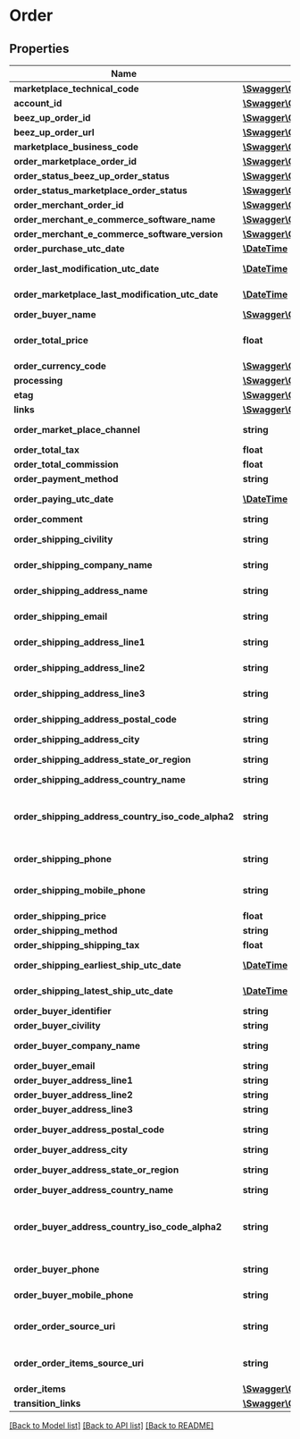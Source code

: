 # Order

## Properties
Name | Type | Description | Notes
------------ | ------------- | ------------- | -------------
**marketplace_technical_code** | [**\Swagger\Client\Model\BeezUPCommonMarketplaceTechnicalCode**](BeezUPCommonMarketplaceTechnicalCode.md) |  | 
**account_id** | [**\Swagger\Client\Model\AccountId**](AccountId.md) |  | 
**beez_up_order_id** | [**\Swagger\Client\Model\BeezUPOrderId**](BeezUPOrderId.md) |  | 
**beez_up_order_url** | [**\Swagger\Client\Model\BeezUPCommonHttpUrl**](BeezUPCommonHttpUrl.md) |  | [optional] 
**marketplace_business_code** | [**\Swagger\Client\Model\BeezUPCommonMarketplaceBusinessCode**](BeezUPCommonMarketplaceBusinessCode.md) |  | 
**order_marketplace_order_id** | [**\Swagger\Client\Model\MarketplaceOrderId**](MarketplaceOrderId.md) |  | 
**order_status_beez_up_order_status** | [**\Swagger\Client\Model\BeezUPOrderStatus**](BeezUPOrderStatus.md) |  | 
**order_status_marketplace_order_status** | [**\Swagger\Client\Model\MarketplaceOrderStatus**](MarketplaceOrderStatus.md) |  | [optional] 
**order_merchant_order_id** | [**\Swagger\Client\Model\OrderMerchantOrderId**](OrderMerchantOrderId.md) |  | [optional] 
**order_merchant_e_commerce_software_name** | [**\Swagger\Client\Model\OrderMerchantECommerceSoftwareName**](OrderMerchantECommerceSoftwareName.md) |  | [optional] 
**order_merchant_e_commerce_software_version** | [**\Swagger\Client\Model\OrderMerchantECommerceSoftwareVersion**](OrderMerchantECommerceSoftwareVersion.md) |  | [optional] 
**order_purchase_utc_date** | [**\DateTime**](\DateTime.md) | The purchase date of this order | 
**order_last_modification_utc_date** | [**\DateTime**](\DateTime.md) | The last modification UTC date done by BeezUP of this order | 
**order_marketplace_last_modification_utc_date** | [**\DateTime**](\DateTime.md) | The last modification UTC date done by the marketplace on this order | 
**order_buyer_name** | [**\Swagger\Client\Model\OrderBuyerName**](OrderBuyerName.md) |  | [optional] 
**order_total_price** | **float** | The total price of this order (corresponding to the amount paid by the customer) | [optional] 
**order_currency_code** | [**\Swagger\Client\Model\BeezUPCommonCurrencyCode**](BeezUPCommonCurrencyCode.md) |  | [optional] 
**processing** | [**\Swagger\Client\Model\Processing**](Processing.md) |  | 
**etag** | [**\Swagger\Client\Model\Etag**](Etag.md) |  | 
**links** | [**\Swagger\Client\Model\OrderLinks**](OrderLinks.md) |  | 
**order_market_place_channel** | **string** | Useful to identify the origin of the order. For example in Amazon. | [optional] 
**order_total_tax** | **float** | The total tax of this order | [optional] 
**order_total_commission** | **float** | The total commission of this order | [optional] 
**order_payment_method** | **string** | The payment method of this order | [optional] 
**order_paying_utc_date** | [**\DateTime**](\DateTime.md) | The UTC date of the payment of this order | [optional] 
**order_comment** | **string** | The comment associated to this order | [optional] 
**order_shipping_civility** | **string** | The civility of the person in the shipping address for this order | [optional] 
**order_shipping_company_name** | **string** | The company name of the shipping address for this order | [optional] 
**order_shipping_address_name** | **string** | The name of the person in the shipping address for this order | [optional] 
**order_shipping_email** | **string** | The email of the person in the shipping address for this order | [optional] 
**order_shipping_address_line1** | **string** | The shipping address line 1 of this order | [optional] 
**order_shipping_address_line2** | **string** | The shipping address line 2 of this order | [optional] 
**order_shipping_address_line3** | **string** | The shipping address line 3 of this order | [optional] 
**order_shipping_address_postal_code** | **string** | The shipping address postal code of this order | [optional] 
**order_shipping_address_city** | **string** | The shipping address city of this order | [optional] 
**order_shipping_address_state_or_region** | **string** | The shipping address state or region of this order | [optional] 
**order_shipping_address_country_name** | **string** | The shipping address country name | [optional] 
**order_shipping_address_country_iso_code_alpha2** | **string** | The shipping address country iso code alpha 2 (see http://en.wikipedia.org/wiki/ISO_3166-1_alpha-2#/decoding_table for more details) | [optional] 
**order_shipping_phone** | **string** | The phone number of the person in the shipping address for this order | [optional] 
**order_shipping_mobile_phone** | **string** | The mobile phone number of the person in the shipping address for this order | [optional] 
**order_shipping_price** | **float** | The shipping price of this order | [optional] 
**order_shipping_method** | **string** | The shipping method of this order | [optional] 
**order_shipping_shipping_tax** | **float** | The shipping tax for this order | [optional] 
**order_shipping_earliest_ship_utc_date** | [**\DateTime**](\DateTime.md) | The UTC date of the earliest ship for this order | [optional] 
**order_shipping_latest_ship_utc_date** | [**\DateTime**](\DateTime.md) | The UTC date of the latest ship for this order | [optional] 
**order_buyer_identifier** | **string** | The buyer identifier for this order | [optional] 
**order_buyer_civility** | **string** | The buyer civility for this order | [optional] 
**order_buyer_company_name** | **string** | The buyer company name for this order | [optional] 
**order_buyer_email** | **string** | The email of the buyer for this order | [optional] 
**order_buyer_address_line1** | **string** | The Buyer address line 1 of this order | [optional] 
**order_buyer_address_line2** | **string** | The Buyer address line 2 of this order | [optional] 
**order_buyer_address_line3** | **string** | The Buyer address line 3 of this order | [optional] 
**order_buyer_address_postal_code** | **string** | The Buyer address postal code of this order | [optional] 
**order_buyer_address_city** | **string** | The Buyer address city of this order | [optional] 
**order_buyer_address_state_or_region** | **string** | The Buyer address state or region of this order | [optional] 
**order_buyer_address_country_name** | **string** | The Buyer address country name | [optional] 
**order_buyer_address_country_iso_code_alpha2** | **string** | The Buyer address country iso code alpha 2 (see http://en.wikipedia.org/wiki/ISO_3166-1_alpha-2#/decoding_table for more details) | [optional] 
**order_buyer_phone** | **string** | The phone number of the buyer for this order | [optional] 
**order_buyer_mobile_phone** | **string** | The mobile phone number of the buyer for this order | [optional] 
**order_order_source_uri** | **string** | Technical information: The url to the source of this order. We received this information from the marketplace. | [optional] 
**order_order_items_source_uri** | **string** | Technical information: The url to the source of this order items. We received this information from the marketplace. | [optional] 
**order_items** | [**\Swagger\Client\Model\OrderItem[]**](OrderItem.md) |  | 
**transition_links** | [**\Swagger\Client\Model\OrderTransitionLinks**](OrderTransitionLinks.md) |  | 

[[Back to Model list]](../README.md#documentation-for-models) [[Back to API list]](../README.md#documentation-for-api-endpoints) [[Back to README]](../README.md)


